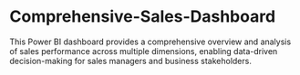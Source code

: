 # Comprehensive-Sales-Dashboard
This Power BI dashboard provides a comprehensive overview and analysis of sales performance across multiple dimensions, enabling data-driven decision-making for sales managers and business stakeholders.
